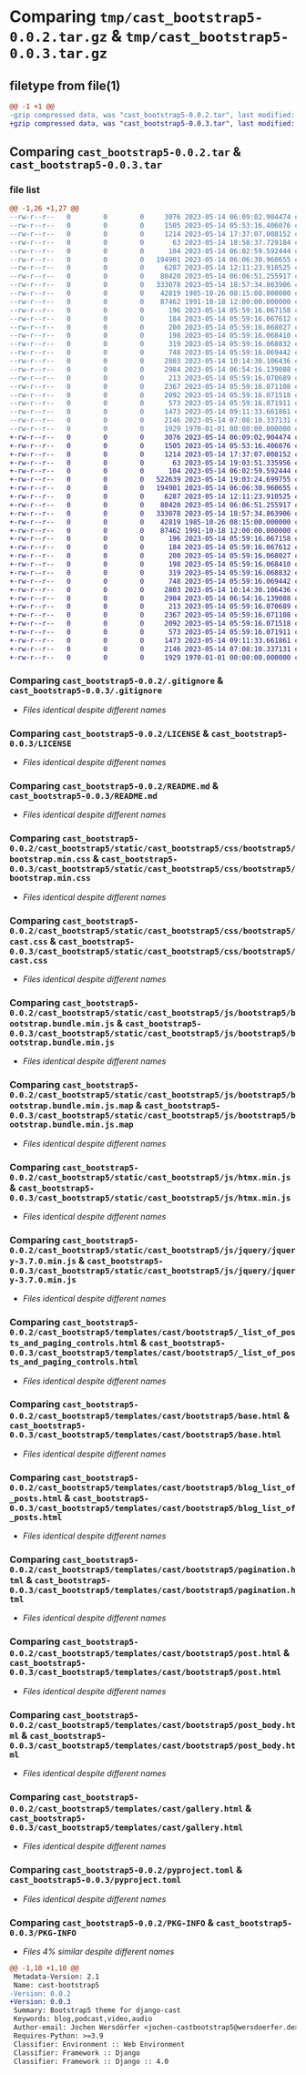 # Comparing `tmp/cast_bootstrap5-0.0.2.tar.gz` & `tmp/cast_bootstrap5-0.0.3.tar.gz`

## filetype from file(1)

```diff
@@ -1 +1 @@
-gzip compressed data, was "cast_bootstrap5-0.0.2.tar", last modified: Fri Jan  1 00:00:00 2016, max compression
+gzip compressed data, was "cast_bootstrap5-0.0.3.tar", last modified: Fri Jan  1 00:00:00 2016, max compression
```

## Comparing `cast_bootstrap5-0.0.2.tar` & `cast_bootstrap5-0.0.3.tar`

### file list

```diff
@@ -1,26 +1,27 @@
--rw-r--r--   0        0        0     3076 2023-05-14 06:09:02.904474 cast_bootstrap5-0.0.2/.gitignore
--rw-r--r--   0        0        0     1505 2023-05-14 05:53:16.406076 cast_bootstrap5-0.0.2/LICENSE
--rw-r--r--   0        0        0     1214 2023-05-14 17:37:07.008152 cast_bootstrap5-0.0.2/README.md
--rw-r--r--   0        0        0       63 2023-05-14 18:58:37.729184 cast_bootstrap5-0.0.2/cast_bootstrap5/__init__.py
--rw-r--r--   0        0        0      104 2023-05-14 06:02:59.592444 cast_bootstrap5-0.0.2/cast_bootstrap5/apps.py
--rw-r--r--   0        0        0   194901 2023-05-14 06:06:30.960655 cast_bootstrap5-0.0.2/cast_bootstrap5/static/cast_bootstrap5/css/bootstrap5/bootstrap.min.css
--rw-r--r--   0        0        0     6287 2023-05-14 12:11:23.910525 cast_bootstrap5-0.0.2/cast_bootstrap5/static/cast_bootstrap5/css/bootstrap5/cast.css
--rw-r--r--   0        0        0    80420 2023-05-14 06:06:51.255917 cast_bootstrap5-0.0.2/cast_bootstrap5/static/cast_bootstrap5/js/bootstrap5/bootstrap.bundle.min.js
--rw-r--r--   0        0        0   333078 2023-05-14 18:57:34.863906 cast_bootstrap5-0.0.2/cast_bootstrap5/static/cast_bootstrap5/js/bootstrap5/bootstrap.bundle.min.js.map
--rw-r--r--   0        0        0    42819 1985-10-26 08:15:00.000000 cast_bootstrap5-0.0.2/cast_bootstrap5/static/cast_bootstrap5/js/htmx.min.js
--rw-r--r--   0        0        0    87462 1991-10-18 12:00:00.000000 cast_bootstrap5-0.0.2/cast_bootstrap5/static/cast_bootstrap5/js/jquery/jquery-3.7.0.min.js
--rw-r--r--   0        0        0      196 2023-05-14 05:59:16.067158 cast_bootstrap5-0.0.2/cast_bootstrap5/templates/cast/bootstrap5/400.html
--rw-r--r--   0        0        0      184 2023-05-14 05:59:16.067612 cast_bootstrap5-0.0.2/cast_bootstrap5/templates/cast/bootstrap5/403.html
--rw-r--r--   0        0        0      200 2023-05-14 05:59:16.068027 cast_bootstrap5-0.0.2/cast_bootstrap5/templates/cast/bootstrap5/403_csrf.html
--rw-r--r--   0        0        0      198 2023-05-14 05:59:16.068410 cast_bootstrap5-0.0.2/cast_bootstrap5/templates/cast/bootstrap5/404.html
--rw-r--r--   0        0        0      319 2023-05-14 05:59:16.068832 cast_bootstrap5-0.0.2/cast_bootstrap5/templates/cast/bootstrap5/500.html
--rw-r--r--   0        0        0      748 2023-05-14 05:59:16.069442 cast_bootstrap5-0.0.2/cast_bootstrap5/templates/cast/bootstrap5/_list_of_posts_and_paging_controls.html
--rw-r--r--   0        0        0     2803 2023-05-14 10:14:30.106436 cast_bootstrap5-0.0.2/cast_bootstrap5/templates/cast/bootstrap5/base.html
--rw-r--r--   0        0        0     2984 2023-05-14 06:54:16.139088 cast_bootstrap5-0.0.2/cast_bootstrap5/templates/cast/bootstrap5/blog_list_of_posts.html
--rw-r--r--   0        0        0      213 2023-05-14 05:59:16.070689 cast_bootstrap5-0.0.2/cast_bootstrap5/templates/cast/bootstrap5/episode.html
--rw-r--r--   0        0        0     2367 2023-05-14 05:59:16.071108 cast_bootstrap5-0.0.2/cast_bootstrap5/templates/cast/bootstrap5/pagination.html
--rw-r--r--   0        0        0     2092 2023-05-14 05:59:16.071518 cast_bootstrap5-0.0.2/cast_bootstrap5/templates/cast/bootstrap5/post.html
--rw-r--r--   0        0        0      573 2023-05-14 05:59:16.071911 cast_bootstrap5-0.0.2/cast_bootstrap5/templates/cast/bootstrap5/post_body.html
--rw-r--r--   0        0        0     1473 2023-05-14 09:11:33.661861 cast_bootstrap5-0.0.2/cast_bootstrap5/templates/cast/gallery.html
--rw-r--r--   0        0        0     2146 2023-05-14 07:08:10.337131 cast_bootstrap5-0.0.2/pyproject.toml
--rw-r--r--   0        0        0     1929 1970-01-01 00:00:00.000000 cast_bootstrap5-0.0.2/PKG-INFO
+-rw-r--r--   0        0        0     3076 2023-05-14 06:09:02.904474 cast_bootstrap5-0.0.3/.gitignore
+-rw-r--r--   0        0        0     1505 2023-05-14 05:53:16.406076 cast_bootstrap5-0.0.3/LICENSE
+-rw-r--r--   0        0        0     1214 2023-05-14 17:37:07.008152 cast_bootstrap5-0.0.3/README.md
+-rw-r--r--   0        0        0       63 2023-05-14 19:03:51.335956 cast_bootstrap5-0.0.3/cast_bootstrap5/__init__.py
+-rw-r--r--   0        0        0      104 2023-05-14 06:02:59.592444 cast_bootstrap5-0.0.3/cast_bootstrap5/apps.py
+-rw-r--r--   0        0        0   522639 2023-05-14 19:03:24.699755 cast_bootstrap5-0.0.3/cast_bootstrap5/static/cast_bootstrap5/css/bootstrap.min.css.map
+-rw-r--r--   0        0        0   194901 2023-05-14 06:06:30.960655 cast_bootstrap5-0.0.3/cast_bootstrap5/static/cast_bootstrap5/css/bootstrap5/bootstrap.min.css
+-rw-r--r--   0        0        0     6287 2023-05-14 12:11:23.910525 cast_bootstrap5-0.0.3/cast_bootstrap5/static/cast_bootstrap5/css/bootstrap5/cast.css
+-rw-r--r--   0        0        0    80420 2023-05-14 06:06:51.255917 cast_bootstrap5-0.0.3/cast_bootstrap5/static/cast_bootstrap5/js/bootstrap5/bootstrap.bundle.min.js
+-rw-r--r--   0        0        0   333078 2023-05-14 18:57:34.863906 cast_bootstrap5-0.0.3/cast_bootstrap5/static/cast_bootstrap5/js/bootstrap5/bootstrap.bundle.min.js.map
+-rw-r--r--   0        0        0    42819 1985-10-26 08:15:00.000000 cast_bootstrap5-0.0.3/cast_bootstrap5/static/cast_bootstrap5/js/htmx.min.js
+-rw-r--r--   0        0        0    87462 1991-10-18 12:00:00.000000 cast_bootstrap5-0.0.3/cast_bootstrap5/static/cast_bootstrap5/js/jquery/jquery-3.7.0.min.js
+-rw-r--r--   0        0        0      196 2023-05-14 05:59:16.067158 cast_bootstrap5-0.0.3/cast_bootstrap5/templates/cast/bootstrap5/400.html
+-rw-r--r--   0        0        0      184 2023-05-14 05:59:16.067612 cast_bootstrap5-0.0.3/cast_bootstrap5/templates/cast/bootstrap5/403.html
+-rw-r--r--   0        0        0      200 2023-05-14 05:59:16.068027 cast_bootstrap5-0.0.3/cast_bootstrap5/templates/cast/bootstrap5/403_csrf.html
+-rw-r--r--   0        0        0      198 2023-05-14 05:59:16.068410 cast_bootstrap5-0.0.3/cast_bootstrap5/templates/cast/bootstrap5/404.html
+-rw-r--r--   0        0        0      319 2023-05-14 05:59:16.068832 cast_bootstrap5-0.0.3/cast_bootstrap5/templates/cast/bootstrap5/500.html
+-rw-r--r--   0        0        0      748 2023-05-14 05:59:16.069442 cast_bootstrap5-0.0.3/cast_bootstrap5/templates/cast/bootstrap5/_list_of_posts_and_paging_controls.html
+-rw-r--r--   0        0        0     2803 2023-05-14 10:14:30.106436 cast_bootstrap5-0.0.3/cast_bootstrap5/templates/cast/bootstrap5/base.html
+-rw-r--r--   0        0        0     2984 2023-05-14 06:54:16.139088 cast_bootstrap5-0.0.3/cast_bootstrap5/templates/cast/bootstrap5/blog_list_of_posts.html
+-rw-r--r--   0        0        0      213 2023-05-14 05:59:16.070689 cast_bootstrap5-0.0.3/cast_bootstrap5/templates/cast/bootstrap5/episode.html
+-rw-r--r--   0        0        0     2367 2023-05-14 05:59:16.071108 cast_bootstrap5-0.0.3/cast_bootstrap5/templates/cast/bootstrap5/pagination.html
+-rw-r--r--   0        0        0     2092 2023-05-14 05:59:16.071518 cast_bootstrap5-0.0.3/cast_bootstrap5/templates/cast/bootstrap5/post.html
+-rw-r--r--   0        0        0      573 2023-05-14 05:59:16.071911 cast_bootstrap5-0.0.3/cast_bootstrap5/templates/cast/bootstrap5/post_body.html
+-rw-r--r--   0        0        0     1473 2023-05-14 09:11:33.661861 cast_bootstrap5-0.0.3/cast_bootstrap5/templates/cast/gallery.html
+-rw-r--r--   0        0        0     2146 2023-05-14 07:08:10.337131 cast_bootstrap5-0.0.3/pyproject.toml
+-rw-r--r--   0        0        0     1929 1970-01-01 00:00:00.000000 cast_bootstrap5-0.0.3/PKG-INFO
```

### Comparing `cast_bootstrap5-0.0.2/.gitignore` & `cast_bootstrap5-0.0.3/.gitignore`

 * *Files identical despite different names*

### Comparing `cast_bootstrap5-0.0.2/LICENSE` & `cast_bootstrap5-0.0.3/LICENSE`

 * *Files identical despite different names*

### Comparing `cast_bootstrap5-0.0.2/README.md` & `cast_bootstrap5-0.0.3/README.md`

 * *Files identical despite different names*

### Comparing `cast_bootstrap5-0.0.2/cast_bootstrap5/static/cast_bootstrap5/css/bootstrap5/bootstrap.min.css` & `cast_bootstrap5-0.0.3/cast_bootstrap5/static/cast_bootstrap5/css/bootstrap5/bootstrap.min.css`

 * *Files identical despite different names*

### Comparing `cast_bootstrap5-0.0.2/cast_bootstrap5/static/cast_bootstrap5/css/bootstrap5/cast.css` & `cast_bootstrap5-0.0.3/cast_bootstrap5/static/cast_bootstrap5/css/bootstrap5/cast.css`

 * *Files identical despite different names*

### Comparing `cast_bootstrap5-0.0.2/cast_bootstrap5/static/cast_bootstrap5/js/bootstrap5/bootstrap.bundle.min.js` & `cast_bootstrap5-0.0.3/cast_bootstrap5/static/cast_bootstrap5/js/bootstrap5/bootstrap.bundle.min.js`

 * *Files identical despite different names*

### Comparing `cast_bootstrap5-0.0.2/cast_bootstrap5/static/cast_bootstrap5/js/bootstrap5/bootstrap.bundle.min.js.map` & `cast_bootstrap5-0.0.3/cast_bootstrap5/static/cast_bootstrap5/js/bootstrap5/bootstrap.bundle.min.js.map`

 * *Files identical despite different names*

### Comparing `cast_bootstrap5-0.0.2/cast_bootstrap5/static/cast_bootstrap5/js/htmx.min.js` & `cast_bootstrap5-0.0.3/cast_bootstrap5/static/cast_bootstrap5/js/htmx.min.js`

 * *Files identical despite different names*

### Comparing `cast_bootstrap5-0.0.2/cast_bootstrap5/static/cast_bootstrap5/js/jquery/jquery-3.7.0.min.js` & `cast_bootstrap5-0.0.3/cast_bootstrap5/static/cast_bootstrap5/js/jquery/jquery-3.7.0.min.js`

 * *Files identical despite different names*

### Comparing `cast_bootstrap5-0.0.2/cast_bootstrap5/templates/cast/bootstrap5/_list_of_posts_and_paging_controls.html` & `cast_bootstrap5-0.0.3/cast_bootstrap5/templates/cast/bootstrap5/_list_of_posts_and_paging_controls.html`

 * *Files identical despite different names*

### Comparing `cast_bootstrap5-0.0.2/cast_bootstrap5/templates/cast/bootstrap5/base.html` & `cast_bootstrap5-0.0.3/cast_bootstrap5/templates/cast/bootstrap5/base.html`

 * *Files identical despite different names*

### Comparing `cast_bootstrap5-0.0.2/cast_bootstrap5/templates/cast/bootstrap5/blog_list_of_posts.html` & `cast_bootstrap5-0.0.3/cast_bootstrap5/templates/cast/bootstrap5/blog_list_of_posts.html`

 * *Files identical despite different names*

### Comparing `cast_bootstrap5-0.0.2/cast_bootstrap5/templates/cast/bootstrap5/pagination.html` & `cast_bootstrap5-0.0.3/cast_bootstrap5/templates/cast/bootstrap5/pagination.html`

 * *Files identical despite different names*

### Comparing `cast_bootstrap5-0.0.2/cast_bootstrap5/templates/cast/bootstrap5/post.html` & `cast_bootstrap5-0.0.3/cast_bootstrap5/templates/cast/bootstrap5/post.html`

 * *Files identical despite different names*

### Comparing `cast_bootstrap5-0.0.2/cast_bootstrap5/templates/cast/bootstrap5/post_body.html` & `cast_bootstrap5-0.0.3/cast_bootstrap5/templates/cast/bootstrap5/post_body.html`

 * *Files identical despite different names*

### Comparing `cast_bootstrap5-0.0.2/cast_bootstrap5/templates/cast/gallery.html` & `cast_bootstrap5-0.0.3/cast_bootstrap5/templates/cast/gallery.html`

 * *Files identical despite different names*

### Comparing `cast_bootstrap5-0.0.2/pyproject.toml` & `cast_bootstrap5-0.0.3/pyproject.toml`

 * *Files identical despite different names*

### Comparing `cast_bootstrap5-0.0.2/PKG-INFO` & `cast_bootstrap5-0.0.3/PKG-INFO`

 * *Files 4% similar despite different names*

```diff
@@ -1,10 +1,10 @@
 Metadata-Version: 2.1
 Name: cast-bootstrap5
-Version: 0.0.2
+Version: 0.0.3
 Summary: Bootstrap5 theme for django-cast
 Keywords: blog,podcast,video,audio
 Author-email: Jochen Wersdörfer <jochen-castbootstrap5@wersdoerfer.de>
 Requires-Python: >=3.9
 Classifier: Environment :: Web Environment
 Classifier: Framework :: Django
 Classifier: Framework :: Django :: 4.0
```

